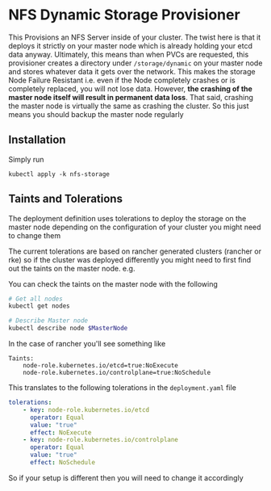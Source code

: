# NFS Dynamic Storage Provisioner

This Provisions an NFS Server inside of your cluster. The twist here is that it deploys it strictly on your master node which is already holding your etcd data anyway. Ultimately, this means than when PVCs are requested, this provisioner creates a directory under `/storage/dynamic` on your master node and stores whatever data it gets over the network. This makes the storage Node Failure Resistant i.e. even if the Node completely crashes or is completely replaced, you will not lose data. However, __the crashing of the master node itself will result in permanent data loss__. That said, crashing the master node is virtually the same as crashing the cluster. So this just means you should backup the master node regularly

## Installation

Simply run

```
kubectl apply -k nfs-storage
```

## Taints and Tolerations

The deployment definition uses tolerations to deploy the storage on the master node depending on the configuration of your cluster you might need to change them

The current tolerations are based on rancher generated clusters (rancher or rke) so if the cluster was deployed differently you might need to first find out the taints on the master node. e.g.


You can check the taints on the master node with the following
```bash
# Get all nodes
kubectl get nodes

# Describe Master node
kubectl describe node $MasterNode
```
In the case of rancher you'll see something like

```
Taints:
    node-role.kubernetes.io/etcd=true:NoExecute
    node-role.kubernetes.io/controlplane=true:NoSchedule
```

This translates to the following tolerations in the `deployment.yaml` file

```yaml
tolerations:
    - key: node-role.kubernetes.io/etcd
      operator: Equal
      value: "true"
      effect: NoExecute
    - key: node-role.kubernetes.io/controlplane
      operator: Equal
      value: "true"
      effect: NoSchedule
```
So if your setup is different then you will need to change it accordingly